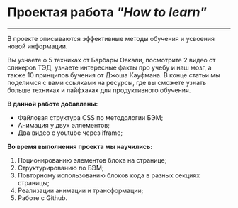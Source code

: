# Проектая работа _"How to learn"_
___
В проекте описываются эффективные методы обучения и усвоения новой информации. 

Вы узнаете о 5 техниках от Барбары Оакали, посмотрите 2 видео от спикеров ТЭД, узнаете интересные факты про учебу и наш мозг, а также 10 принципов бучения от Джоша Кауфмана. В конце статьи мы поделимся с вами ссылками на ресурсы, где вы сможете узнать больше техниках и лайфхаках для продуктивного обучения.

__В данной работе добавлены:__ 
- Файловая структура CSS по методологии БЭМ;
- Анимация у двух эллементов;
- Два видео c youtube через iframe;


__Во время выполнения проекта мы научились:__
1. Поционированию элементов блока на странице;
2. Структурированию по БЭМ;
3. Повторному использованию блоков кода в разных секциях страницы;
4. Реализации анимации и трансформации;
5. Работе с Github.






